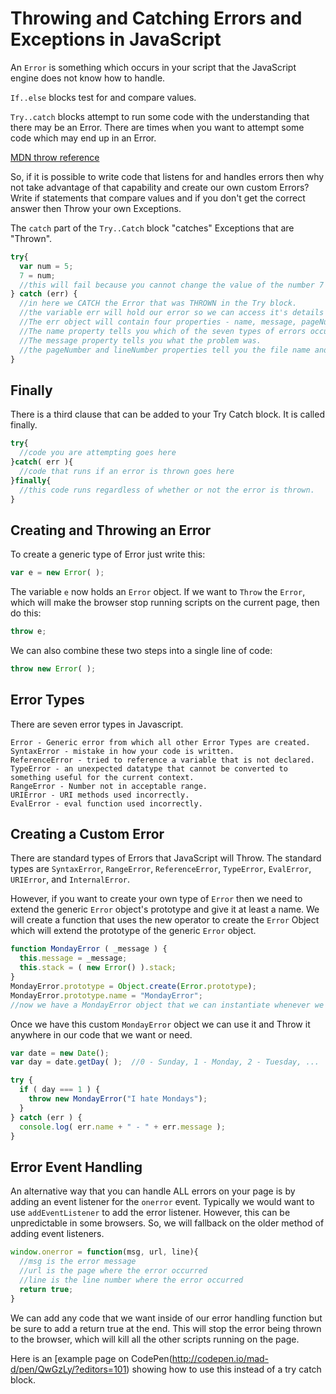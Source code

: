 # Throwing and Catching Errors and Exceptions in JavaScript

An `Error` is something which occurs in your script that the JavaScript engine does not know how to handle.

`If..else` blocks test for and compare values.

`Try..catch` blocks attempt to run some code with the understanding that there may be an Error. There are times when you want to attempt some code which may end up in an Error.

[MDN throw reference](https://developer.mozilla.org/en-US/docs/Web/JavaScript/Reference/Statements/throw)

So, if it is possible to write code that listens for and handles errors then why not take advantage of that capability and create our own custom Errors? Write if statements that compare values and if you don't get the correct answer then Throw your own Exceptions. 

The `catch` part of the `Try..Catch` block "catches" Exceptions that are "Thrown".

```js
try{
  var num = 5;
  7 = num;
  //this will fail because you cannot change the value of the number 7 to be equal to anything else
} catch (err) {
  //in here we CATCH the Error that was THROWN in the Try block.
  //the variable err will hold our error so we can access it's details
  //The err object will contain four properties - name, message, pageNumber, and lineNumber.
  //The name property tells you which of the seven types of errors occurred.
  //The message property tells you what the problem was.
  //the pageNumber and lineNumber properties tell you the file name and line number which threw the error.
}
``` 

## Finally

There is a third clause that can be added to your Try Catch block. It is called finally.

```js
try{
  //code you are attempting goes here
}catch( err ){
  //code that runs if an error is thrown goes here
}finally{
  //this code runs regardless of whether or not the error is thrown.
}
```
 
## Creating and Throwing an Error

To create a generic type of Error just write this:

```js
var e = new Error( );
```

The variable `e` now holds an `Error` object. If we want to `Throw` the `Error`, which will make the browser stop running scripts on the current page, then do this:

```js
throw e;
```

We can also combine these two steps into a single line of code:

```js
throw new Error( );
```

## Error Types

There are seven error types in Javascript.

```
Error - Generic error from which all other Error Types are created.
SyntaxError - mistake in how your code is written.
ReferenceError - tried to reference a variable that is not declared.
TypeError - an unexpected datatype that cannot be converted to something useful for the current context.
RangeError - Number not in acceptable range.
URIError - URI methods used incorrectly.
EvalError - eval function used incorrectly.
``` 

## Creating a Custom Error

There are standard types of Errors that JavaScript will Throw. The standard types are `SyntaxError`, `RangeError`, `ReferenceError`, `TypeError`, `EvalError`, `URIError`, and `InternalError`.

However, if you want to create your own type of `Error` then we need to extend the generic `Error` object's prototype and give it at least a name. We will create a function that uses the new operator to create the `Error` Object which will extend the prototype of the generic `Error` object. 

```js
function MondayError ( _message ) {
  this.message = _message;
  this.stack = ( new Error() ).stack;
}
MondayError.prototype = Object.create(Error.prototype);
MondayError.prototype.name = "MondayError";
//now we have a MondayError object that we can instantiate whenever we need
```

Once we have this custom `MondayError` object we can use it and Throw it anywhere in our code that we want or need.

```js
var date = new Date();
var day = date.getDay( );  //0 - Sunday, 1 - Monday, 2 - Tuesday, ...

try {
  if ( day === 1 ) {
    throw new MondayError("I hate Mondays");
  }
} catch (err ) {
  console.log( err.name + " - " + err.message );
}
```

## Error Event Handling

An alternative way that you can handle ALL errors on your page is by adding an event listener for the `onerror` event. Typically we would want to use `addEventListener` to add the error listener. However, this can be unpredictable in some browsers. So, we will fallback on the older method of adding event listeners.

```js
window.onerror = function(msg, url, line){
  //msg is the error message
  //url is the page where the error occurred
  //line is the line number where the error occurred
  return true;
}
``` 

We can add any code that we want inside of our error handling function but be sure to add a return true at the end. This will stop the error being thrown to the browser, which will kill all the other scripts running on the page.

Here is an [example page on CodePen(http://codepen.io/mad-d/pen/QwGzLy/?editors=101) showing how to use this instead of a try catch block. 
 

 